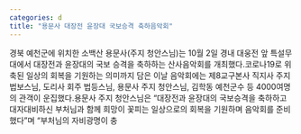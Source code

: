 ```yaml
---
categories: d
title: "용문사 대장전 윤장대 국보승격 축하음악회"
---
```

경북 예천군에 위치한 소백산 용문사(주지 청안스님)는 10월 2일 경내 대웅전 앞 특설무대에서 대장전과 윤장대의 국보 승격을 축하하는 산사음악회를 개최했다.코로나19로 위축된 일상의 회복을 기원하는 의미까지 담은 이날 음악회에는 제8교구본사 직지사 주지 법보스님, 도리사 회주 법등스님, 용문사 주지 청안스님, 김학동 예천군수 등 4000여명의 관객이 운집했다.용문사 주지 청안스님은 “대장전과 윤장대의 국보승격을 축하하고 대자대비하신 부처님과 함께 희망이 꽃피는 일상으로의 회복을 기원하며 음악회를 준비했다”며 “부처님의 자비광명이 충